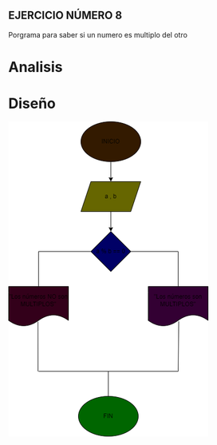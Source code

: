 ## EJERCICIO NÚMERO 8
Porgrama para saber si un numero es multiplo del otro

# Analisis

# Diseño

![Diagrama de flujo](diagramaSF.png "Diagrama de flujo")
